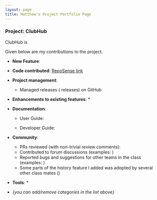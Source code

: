 ```yaml
---
layout: page
title: Matthew's Project Portfolio Page
---
```


### Project: ClubHub

ClubHub is 

Given below are my contributions to the project.

* **New Feature**: 

* **Code contributed**: [RepoSense link]()

* **Project management**:
  * Managed releases ( releases) on GitHub

* **Enhancements to existing features**:
  *

* **Documentation**:
  * User Guide:

  * Developer Guide:
 

* **Community**:
  * PRs reviewed (with non-trivial review comments): 
  * Contributed to forum discussions (examples: )
  * Reported bugs and suggestions for other teams in the class (examples: )
  * Some parts of the history feature I added was adopted by several other class mates ()

* **Tools**:
  * 

* _{you can add/remove categories in the list above}_
